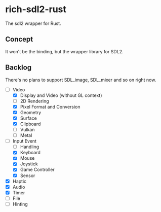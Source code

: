 # rich-sdl2-rust

The sdl2 wrapper for Rust.

## Concept

It won't be the binding, but the wrapper library for SDL2.

## Backlog

There's no plans to support SDL_image, SDL_mixer and so on right now.

- [ ] Video
  - [x] Display and Video (without GL context)
  - [ ] 2D Rendering
  - [x] Pixel Format and Conversion
  - [x] Geometry
  - [x] Surface
  - [x] Clipboard
  - [ ] Vulkan
  - [ ] Metal
- [ ] Input Event
  - [ ] Handling
  - [x] Keyboard
  - [x] Mouse
  - [x] Joystick
  - [x] Game Controller
  - [x] Sensor
- [x] Haptic
- [x] Audio
- [x] Timer
- [ ] File
- [ ] Hinting
